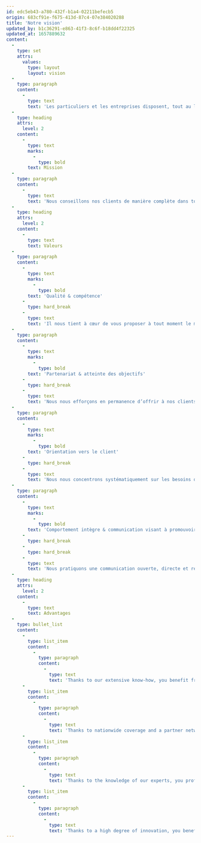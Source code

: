 ```yaml
---
id: edc5eb43-a780-432f-b1a4-02211befecb5
origin: 683cf91e-f675-413d-87c4-07e384020288
title: 'Notre vision'
updated_by: b1c36291-e863-41f3-8c6f-b18dd4f22325
updated_at: 1657889632
content:
  -
    type: set
    attrs:
      values:
        type: layout
        layout: vision
  -
    type: paragraph
    content:
      -
        type: text
        text: 'Les particuliers et les entreprises disposent, tout au long de leur vie, d’un partenaire qui propose des conseils complets, ce qui leur permet d’obtenir les MEILLEURS résultats.'
  -
    type: heading
    attrs:
      level: 2
    content:
      -
        type: text
        marks:
          -
            type: bold
        text: Mission
  -
    type: paragraph
    content:
      -
        type: text
        text: 'Nous conseillons nos clients de manière complète dans toutes les questions stratégiques et opérationnelles. Ce faisant, nous pensons de manière analytique, prospective et créative dans le cadre des possibilités conceptuelles légales. Nous sommes à long terme votre partenaire fiable dont les réflexions et les actions sont constamment orientées vers l’avenir.'
  -
    type: heading
    attrs:
      level: 2
    content:
      -
        type: text
        text: Valeurs
  -
    type: paragraph
    content:
      -
        type: text
        marks:
          -
            type: bold
        text: 'Qualité & compétence'
      -
        type: hard_break
      -
        type: text
        text: 'Il nous tient à cœur de vous proposer à tout moment le meilleur conseil possible sur la base de la situation actuelle du droit fiscal. Pour ce faire, nous nous formons en permanence et nous nous engageons à apprendre tout au long de la vie. A cet effet, nous faisons appel aux professionnels les plus talentueux et les plus engagés, dotés d’une expertise et de connaissances approfondies ainsi que d’une longue expérience. Nous prenons soin de nos collaborateurs, car ils sont notre carte de visite vers l’extérieur.'
  -
    type: paragraph
    content:
      -
        type: text
        marks:
          -
            type: bold
        text: 'Partenariat & atteinte des objectifs'
      -
        type: hard_break
      -
        type: text
        text: 'Nous nous efforçons en permanence d’offrir à nos clients le meilleur service possible. Nous sommes des sparring-partners pour nos clients, que nous soutenons à tout moment dans l’atteinte de leurs objectifs et la réalisation de leurs ambitions, aussi élevés et ambitieux soient-ils. Une collaboration dynamique et partenariale au sein de l’équipe ainsi qu’avec des partenaires externes en est la garante. La notion d’échange est un aspect important pour nous, de même que des relations durables avec nos clients.'
  -
    type: paragraph
    content:
      -
        type: text
        marks:
          -
            type: bold
        text: 'Orientation vers le client'
      -
        type: hard_break
      -
        type: text
        text: 'Nous nous concentrons systématiquement sur les besoins de nos clients et avons une passion pour le conseil global et les solutions innovantes. Ainsi, nous garantissons toujours à nos clients une valeur ajoutée et des résultats durables. Pour nos clients, nous faisons volontairement et à tout moment un mile supplémentaire. Aucun chemin n’est pour nous trop long pour obtenir le meilleur résultat possible pour nos clients.'
  -
    type: paragraph
    content:
      -
        type: text
        marks:
          -
            type: bold
        text: 'Comportement intègre & communication visant à promouvoir la confiance '
      -
        type: hard_break
      -
        type: hard_break
      -
        type: text
        text: 'Nous pratiquons une communication ouverte, directe et respectueuse avec nos collaborateurs, nos clients et nos partenaires externes. Notre comportement est intègre à tous points de vue. Nous écoutons, nous comprenons et nous trouvons des solutions communes. Ce faisant, nous garantissons que vous pouvez à tout moment nous faire pleinement confiance.'
  -
    type: heading
    attrs:
      level: 2
    content:
      -
        type: text
        text: Advantages
  -
    type: bullet_list
    content:
      -
        type: list_item
        content:
          -
            type: paragraph
            content:
              -
                type: text
                text: 'Thanks to our extensive know-how, you benefit from more mature total solutions, regardless of the size or the situation of your company.'
      -
        type: list_item
        content:
          -
            type: paragraph
            content:
              -
                type: text
                text: 'Thanks to nationwide coverage and a partner network, you profit from simpler and more optimal processes for national and international business.'
      -
        type: list_item
        content:
          -
            type: paragraph
            content:
              -
                type: text
                text: 'Thanks to the knowledge of our experts, you profit from faster solutions.'
      -
        type: list_item
        content:
          -
            type: paragraph
            content:
              -
                type: text
                text: 'Thanks to a high degree of innovation, you benefit from a high degree of adaptability to changing markets and needs.'
---
```

